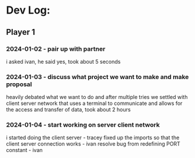 # Dev Log:

## Player 1

### 2024-01-02 - pair up with partner
i asked ivan, he said yes, took about 5 seconds

### 2024-01-03 - discuss what project we want to make and make proposal
heavily debated what we want to do and after multiple tries we settled with client server network that uses
a terminal to communicate and allows for the access and transfer of data, took about 2 hours

### 2024-01-04 - start working on server client network
i started doing the client server - tracey
fixed up the imports so that the client server connection works - ivan
resolve bug from redefining PORT constant - ivan
